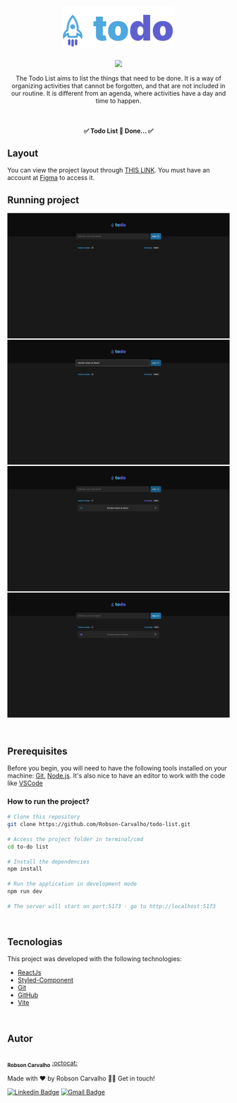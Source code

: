 <h1 align="center">
  <img alt="License" src="https://raw.githubusercontent.com/Robson-Carvalho/todo-list/af8f0b81735f870f3930dccd7121bff82805d183/src/assets/logo.svg">
</h1>

<p align="center">
  <a href="https://todo-list-three-chi.vercel.app/">
    <img src="http://img.shields.io/static/v1?laabel=STATUS&message=In%20Production&color=GREEN&style=for-the-badge"/>
  </a>
</p>

<p align="center">The Todo List aims to list the things that need to be done. It is a way of organizing activities that cannot be forgotten, and that are not included in our routine. It is different from an agenda, where activities have a day and time to happen.</p>

<br>
<h4 align="center"> 
	✅  Todo List 🚀 Done...  ✅
</h4>


## Layout

You can view the project layout through [THIS LINK](https://www.figma.com/file/TPpfCmc2zp61ww6SWGnOgd/ToDo-Tutorial?t=6IY1rQESVpNaQ7R1-0). You must have an account at [Figma](https://figma.com) to access it.


## Running project

<p align="center">
  <img alt="License" src="https://github.com/Robson-Carvalho/todo-list/blob/main/images/1.png?raw=true">
  <img alt="License" src="https://github.com/Robson-Carvalho/todo-list/blob/main/images/2.png?raw=true">
  <img alt="License" src="https://github.com/Robson-Carvalho/todo-list/blob/main/images/3.png?raw=true">
  <img alt="License" src="https://github.com/Robson-Carvalho/todo-list/blob/main/images/4.png?raw=true">
</p>

<br>

## Prerequisites

Before you begin, you will need to have the following tools installed on your machine:
[Git](https://git-scm.com), [Node.js](https://nodejs.org/en/).
It's also nice to have an editor to work with the code like [VSCode](https://code.visualstudio.com/)

### How to run the project?

```bash
# Clone this repository
git clone https://github.com/Robson-Carvalho/todo-list.git

# Access the project folder in terminal/cmd
cd to-do list

# Install the dependencies
npm install

# Run the application in development mode
npm run dev

# The server will start on port:5173 - go to http://localhost:5173
```

<br>

## Tecnologias

This project was developed with the following technologies:

- [ReactJs](https://reactjs.org/)
- [Styled-Component](https://styled-components.com/)
- [Git](https://git-scm.com/)
- [GitHub](https://github.com/)
- [Vite](https://vitejs.dev/)

<br>

## Autor
<a href="https://github.com/Robson-Carvalho">
 <img style="border-radius="50px; src="https://avatars.githubusercontent.com/u/82351564?v=4" width="100px;" alt=""/>
 <br />
 <sub><b>Robson Carvalho</b></sub></a> <a href="https://github.com/Robson-Carvalho" title="GitHub">:octocat:</a>


Made with ❤️ by Robson Carvalho 👋🏽 Get in touch!

[![Linkedin Badge](https://img.shields.io/badge/-Robson-blue?style=flat-square&logo=Linkedin&logoColor=white&link=https://www.linkedin.com/in/devrobson/)](https://www.linkedin.com/in/devrobson/)
[![Gmail Badge](https://img.shields.io/badge/-robson73904@gmail.com-c14438?style=flat-square&logo=Gmail&logoColor=white&link=mailto:robson73904@gmail.com)](mailto:robson73904@gmail.com)
